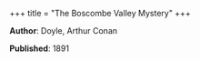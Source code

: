 +++
title = "The Boscombe Valley Mystery"
+++



**Author**: Doyle, Arthur Conan

**Published**: 1891
